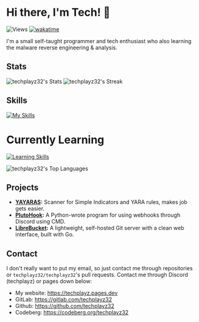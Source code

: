 # Hi there, I'm Tech! 👋
![Views](https://komarev.com/ghpvc/?username=techplayz32)
[![wakatime](https://wakatime.com/badge/user/d0f8decd-1716-4871-83f4-cd7649cf3072.svg)](https://wakatime.com/@d0f8decd-1716-4871-83f4-cd7649cf3072)

I'm a small self-taught programmer and tech enthusiast who also learning the malware reverse engineering & analysis.

## Stats
![techplayz32's Stats](https://github-readme-stats.vercel.app/api?username=techplayz32&theme=dark&show_icons=true&hide_border=false&count_private=false&layout=compact)
![techplayz32's Streak](https://github-readme-streak-stats.herokuapp.com/?user=techplayz32&theme=dark&hide_border=false&layout=compact)

## Skills
[![My Skills](https://skillicons.dev/icons?i=ts,go,docker,mongodb,git,react,nextjs,py,supabase,bun,java,vscodium,pycharm,windows)](https://skillicons.dev)

# Currently Learning
[![Learning Skills](https://skillicons.dev/icons?i=astro,cpp,cs,rails,ruby,rust,nix)](https://skillicons.dev)

![techplayz32's Top Languages](https://github-readme-stats.vercel.app/api/top-langs/?username=techplayz32&theme=dark&show_icons=true&hide_border=false&layout=compact)

## Projects
- **[YAYARAS](https://github.com/techplayz32/yayaras):** Scanner for Simple Indicators and YARA rules, makes job gets easier.
- **[PlutoHook](https://github.com/techplayz32/plutohook):** A Python-wrote program for using webhooks through Discord using CMD.
- **[LibreBucket](https://github.com/standard-group/librebucket):** A lightweight, self-hosted Git server with a clean web interface, built with Go.

## Contact
I don't really want to put my email, so just contact me through repositories or `techplayz32/techplayz32`'s pull requests.
Contact me through Discord (techplayz) or pages down below:
 
- My website: https://techplayz.pages.dev
- GitLab: https://gitlab.com/techplayz32
- Github: https://github.com/techplayz32
- Codeberg: https://codeberg.org/techplayz32

<!---


VmlBOUlFZ0tSaUE5SUZZS1NDQTlJRVlLVnlBOUlGTUtWU0E5SUV3S1VpQTlJRVFLUnlBOUlGUUtDaklnUFNBNUNqRWdQU0F3Q2pNZ1BTQTRDalVnUFNBMkNqUWdQU0ExQ2pjZ1BTQTBDallnUFNBM0NqZ2dQU0F6Q2pBZ1BTQXhDamtnUFNBeUNncEdWa2hNVmxNZ1NFUlVWaUJWUmlBME16ZzFNVEk9


techplayz32/techplayz32 is a ✨ special ✨ repository because its `README.md` (this file) appears on your GitHub profile.
You can click the Preview link to take a look at your changes.























































--->
